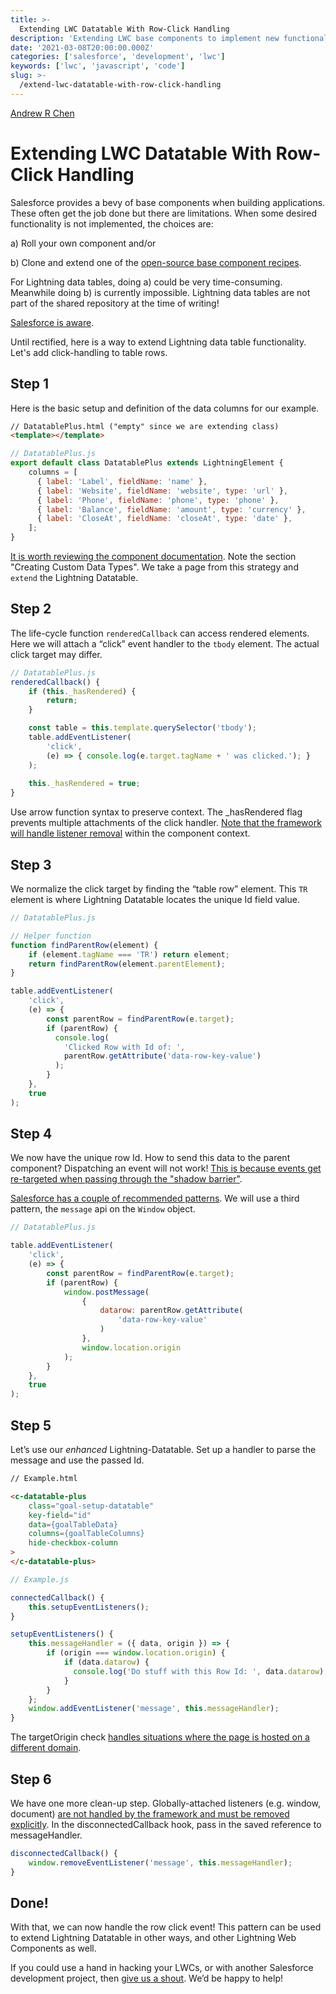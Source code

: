 ```yaml
---
title: >-
  Extending LWC Datatable With Row-Click Handling
description: 'Extending LWC base components to implement new functionality, using row-click handling on the Datatable as an example.'
date: '2021-03-08T20:00:00.000Z'
categories: ['salesforce', 'development', 'lwc']
keywords: ['lwc', 'javascript', 'code']
slug: >-
  /extend-lwc-datatable-with-row-click-handling
---
```


[Andrew R Chen](https://www.tython.co/)


# Extending LWC Datatable With Row-Click Handling

Salesforce provides a bevy of base components when building applications. These often get the job done but there are limitations. When some desired functionality is not implemented, the choices are:

a) Roll your own component and/or

b) Clone and extend one of the [open-source base component recipes](https://github.com/salesforce/base-components-recipes).

For Lightning data tables, doing a) could be very time-consuming. Meanwhile doing b) is currently impossible. Lightning data tables are not part of the shared repository at the time of writing!

[Salesforce is aware](https://salesforce.stackexchange.com/questions/292573/recommended-approach-when-lwc-base-component-is-missing-feature).

Until rectified, here is a way to extend Lightning data table functionality. Let's add click-handling to table rows.

## Step 1

Here is the basic setup and definition of the data columns for our example.

```html
// DatatablePlus.html ("empty" since we are extending class)
<template></template>
```

```js
// DatatablePlus.js
export default class DatatablePlus extends LightningElement {
    columns = [
      { label: 'Label', fieldName: 'name' },
      { label: 'Website', fieldName: 'website', type: 'url' },
      { label: 'Phone', fieldName: 'phone', type: 'phone' },
      { label: 'Balance', fieldName: 'amount', type: 'currency' },
      { label: 'CloseAt', fieldName: 'closeAt', type: 'date' },
    ];
}
```

[It is worth reviewing the component documentation](https://developer.salesforce.com/docs/component-library/bundle/lightning-datatable/documentation). Note the section "Creating Custom Data Types". We take a page from this strategy and `extend` the Lightning Datatable.

## Step 2

The life-cycle function `renderedCallback` can access rendered elements. Here we will attach a “click” event handler to the `tbody` element. The actual click target may differ.

```js
// DatatablePlus.js
renderedCallback() {
    if (this._hasRendered) {
        return;
    }

    const table = this.template.querySelector('tbody');
    table.addEventListener(
        'click',
        (e) => { console.log(e.target.tagName + ' was clicked.'); }
    );
        
    this._hasRendered = true;
}
```

Use arrow function syntax to preserve context.  The _hasRendered flag prevents multiple attachments of the click handler. [Note that the framework will handle listener removal](https://developer.salesforce.com/docs/component-library/documentation/en/lwc/lwc.events_handling) within the component context.

## Step 3

We normalize the click target by finding the “table row” element. This `TR` element is where Lightning Datatable locates the unique Id field value.

```js
// DatatablePlus.js

// Helper function
function findParentRow(element) {
    if (element.tagName === 'TR') return element;
    return findParentRow(element.parentElement);
}

table.addEventListener(
    'click',
    (e) => {
        const parentRow = findParentRow(e.target);
        if (parentRow) {
          console.log(
            'Clicked Row with Id of: ',
            parentRow.getAttribute('data-row-key-value')  
          );
        }
    },
    true
);
```

## Step 4

We now have the unique row Id. How to send this data to the parent component? Dispatching an event will not work! [This is because events get re-targeted when passing through the "shadow barrier"](https://developer.salesforce.com/docs/component-library/documentation/en/lwc/lwc.events_propagation).

[Salesforce has a couple of recommended patterns](https://developer.salesforce.com/docs/component-library/documentation/en/lwc/lwc.events_pubsub). We will use a third pattern, the `message` api on the `Window` object.

```js
// DatatablePlus.js

table.addEventListener(
    'click',
    (e) => {
        const parentRow = findParentRow(e.target);
        if (parentRow) {
            window.postMessage(
                {
                    datarow: parentRow.getAttribute(
                        'data-row-key-value'
                    )
                },
                window.location.origin
            );
        }
    },
    true
);
```

## Step 5

Let’s use our _enhanced_ Lightning-Datatable. Set up a handler to parse the message and use the passed Id.

```html
// Example.html

<c-datatable-plus
    class="goal-setup-datatable"
    key-field="id"
    data={goalTableData}
    columns={goalTableColumns}
    hide-checkbox-column
>
</c-datatable-plus>
```

```js
// Example.js

connectedCallback() {
    this.setupEventListeners();
}

setupEventListeners() {
    this.messageHandler = ({ data, origin }) => {
        if (origin === window.location.origin) {
            if (data.datarow) {
              console.log('Do stuff with this Row Id: ', data.datarow);
            }
        }
    };
    window.addEventListener('message', this.messageHandler);
}
```

The targetOrigin check [handles situations where the page is hosted on a different domain](https://salesforce.stackexchange.com/a/315965).

## Step 6

We have one more clean-up step. Globally-attached listeners (e.g. window, document) [are not handled by the framework and must be removed explicitly](https://developer.salesforce.com/docs/component-library/documentation/en/lwc/lwc.events_handling). In the disconnectedCallback hook, pass in the saved reference to messageHandler.

```js
disconnectedCallback() {
    window.removeEventListener('message', this.messageHandler);
}
```

## Done!

With that, we can now handle the row click event! This pattern can be used to extend Lightning Datatable in other ways, and other Lightning Web Components as well.

If you could use a hand in hacking your LWCs, or with another Salesforce development project, then [give us a shout](mailto:support@tython.co). We’d be happy to help!
